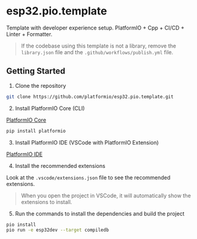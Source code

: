 # esp32.pio.template

Template with developer experience setup. PlatformIO + Cpp + CI/CD + Linter + Formatter.

> If the codebase using this template is not a library, remove the `library.json` file and the `.github/workflows/publish.yml` file.

## Getting Started

1. Clone the repository

```bash
git clone https://github.com/platformio/esp32.pio.template.git
```

2. Install PlatformIO Core (CLI)

[PlatformIO Core](https://docs.platformio.org/en/latest/core/installation/index.html)

```bash
pip install platformio
```

3. Install PlatformIO IDE (VSCode with PlatformIO Extension)

[PlatformIO IDE](https://docs.platformio.org/en/latest/integration/ide/vscode.html)

4. Install the recommended extensions

Look at the `.vscode/extensions.json` file to see the recommended extensions.

> When you open the project in VSCode, it will automatically show the extensions to install.

5. Run the commands to install the dependencies and build the project

```bash
pio install
pio run -e esp32dev --target compiledb
```
